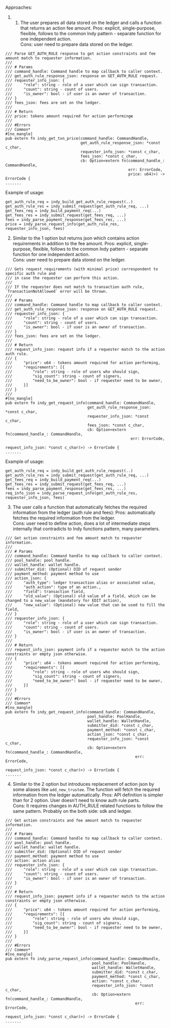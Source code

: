 Approaches:
1) 1) The user prepares all data stored on the ledger and calls a function that returns an action fee amount.
Pros: explicit, single-purpose, flexible, follows to the common Indy pattern - separate function for one independent action.  
Cons: user need to prepare data stored on the ledger.
```
/// Parse GET_AUTH_RULE response to get action constraints and fee amount match to requester information.
///
/// # Params
/// command_handle: Command handle to map callback to caller context.
/// get_auth_rule_response_json: response on GET_AUTH_RULE request.
/// requester_info_json: {
///     "role": string - role of a user which can sign transaction.
///     "count": string - count of users.
///     "is_owner": bool - if user is an owner of transaction.
/// }
/// fees_json: fees are set on the ledger.
///
/// # Return
/// price: tokens amount required for action performingю
///
/// #Errors
/// Common*
#[no_mangle]
pub extern fn indy_get_txn_price(command_handle: CommandHandle,
                                 get_auth_rule_response_json: *const c_char,
                                 requester_info_json: *const c_char,
                                 fees_json: *const c_char,
                                 cb: Option<extern fn(command_handle_: CommandHandle,
                                                      err: ErrorCode,
                                                      price: u64)>) -> ErrorCode {
.......
```
Example of usage:
```
get_auth_rule_req = indy_build_get_auth_rule_request(..)
get_auth_rule_res = indy_submit_request(get_auth_rule_req, ...)
get_fees_req = indy_build_payment_req(...)
get_fees_res = indy_submit_request(get_fees_req, ...)
fees = indy_parse_payment_response(get_fees_res, ...)
price = indy_parse_request_info(get_auth_rule_res, requester_info_json, fees)
```
2) Similar to the 1 option but returns json which contains action requirements in addition to the fee amount.
Pros: explicit, single-purpose, flexible, follows to the common Indy pattern - separate function for one independent action.  
Cons: user need to prepare data stored on the ledger.
```
/// Gets request requirements (with minimal price) correspondent to specific auth rule and
/// in case the requester can perform this action.
///
/// If the requester does not match to transaction auth rule, `TransactionNotAllowed` error will be thrown.
///
/// # Params
/// command_handle: Command handle to map callback to caller context.
/// get_auth_rule_response_json: response on GET_AUTH_RULE request.
/// requester_info_json: {
///     "role": string - role of a user which can sign transaction.
///     "count": string - count of users.
///     "is_owner": bool - if user is an owner of transaction.
/// }
/// fees_json: fees are set on the ledger.
///
/// # Return
/// request_info_json: request info if a requester match to the action auth rule.
/// {
///     "price": u64 - tokens amount required for action performing,
///     "requirements": [{
///         "role": string - role of users who should sign,
///         "sig_count": string - count of signers,
///         "need_to_be_owner": bool - if requester need to be owner,
///     }]
/// }
///
#[no_mangle]
pub extern fn indy_get_request_info(command_handle: CommandHandle,
                                    get_auth_rule_response_json: *const c_char,
                                    requester_info_json: *const c_char,
                                    fees_json: *const c_char,
                                    cb: Option<extern fn(command_handle_: CommandHandle,
                                                       err: ErrorCode,
                                                       request_info_json: *const c_char)>) -> ErrorCode {
.......
```
Example of usage:
```
get_auth_rule_req = indy_build_get_auth_rule_request(..)
get_auth_rule_res = indy_submit_request(get_auth_rule_req, ...)
get_fees_req = indy_build_payment_req(...)
get_fees_res = indy_submit_request(get_fees_req, ...)
fees = indy_parse_payment_response(get_fees_res, ...)
req_info_json = indy_parse_request_info(get_auth_rule_res, requester_info_json, fees)
```
3) The user calls a function that automatically fetches the required information from the ledger (auth rule and fees):
Pros: automatically fetches the required information from the ledger.  
Cons: user need to define action, does a lot of intermediate steps internally that contradicts to Indy functions pattern, many parameters.
```
/// Get action constraints and fee amount match to requester information.
///
/// # Params
/// command_handle: Command handle to map callback to caller context.
/// pool_handle: pool handle.
/// wallet_handle: wallet handle.
/// submitter_did: (Optional) DID of request sender
/// payment_method: payment method to use
/// action_json: {
///     "auth_type": ledger transaction alias or associated value,
///     "auth_action": type of an action.,
///     "field": transaction field,
///     "old_value": (Optional) old value of a field, which can be changed to a new_value (mandatory for EDIT action),
///     "new_value": (Optional) new value that can be used to fill the field,
/// }
/// requester_info_json: {
///     "role": string - role of a user which can sign transaction.
///     "count": string - count of users.
///     "is_owner": bool - if user is an owner of transaction.
/// }
///
/// # Return
/// request_info_json: payment info if a requester match to the action constraints or empty json otherwise.
/// {
///     "price": u64 - tokens amount required for action performing,
///     "requirements": [{
///         "role": string - role of users who should sign,
///         "sig_count": string - count of signers,
///         "need_to_be_owner": bool - if requester need to be owner,
///     }]
/// }
///
/// #Errors
/// Common*
#[no_mangle]
pub extern fn indy_get_request_info(command_handle: CommandHandle,
                                    pool_handle: PoolHandle,
                                    wallet_handle: WalletHandle,
                                    submitter_did: *const c_char,
                                    payment_method: *const c_char,
                                    action_json: *const c_char,
                                    requester_info_json: *const c_char,
                                    cb: Option<extern fn(command_handle_: CommandHandle,
                                                         err: ErrorCode,
                                                         request_info_json: *const c_char)>) -> ErrorCode {
.......
```
4) Similar to the 2 option but introduces replacement of action json by some aliases like `add_new_trustee`.
The function will fetch the required information from the ledger automatically.
Pros: API definition is simpler than for 2 option. User doesn't need to know auth rule parts.  
Cons: It requires changes in AUTH_RULE related functions to follow the same pattern. Probably on the both side: sdk and ledger.
```
/// Get action constraints and fee amount match to requester information.
///
/// # Params
/// command_handle: Command handle to map callback to caller context.
/// pool_handle: pool handle.
/// wallet_handle: wallet handle.
/// submitter_did: (Optional) DID of request sender
/// payment_method: payment method to use
/// action: action alias
/// requester_info_json: {
///     "role": string - role of a user which can sign transaction.
///     "count": string - count of users.
///     "is_owner": bool - if user is an owner of transaction.
/// }
///
/// # Return
/// request_info_json: payment info if a requester match to the action constraints or empty json otherwise.
/// {
///     "price": u64 - tokens amount required for action performing,
///     "requirements": [{
///         "role": string - role of users who should sign,
///         "sig_count": string - count of signers,
///         "need_to_be_owner": bool - if requester need to be owner,
///     }]
/// }
///
/// #Errors
/// Common*
#[no_mangle]
pub extern fn indy_parse_request_info(command_handle: CommandHandle,
                                      pool_handle: PoolHandle,
                                      wallet_handle: WalletHandle,
                                      submitter_did: *const c_char,
                                      payment_method: *const c_char,
                                      action: *const c_char,
                                      requester_info_json: *const c_char,
                                      cb: Option<extern fn(command_handle_: CommandHandle,
                                                         err: ErrorCode,
                                                         request_info_json: *const c_char)>) -> ErrorCode {
.......
```